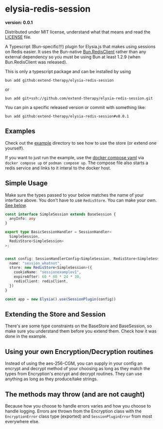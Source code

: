 # elysia-redis-session

**version: 0.0.1**

Distributed under MIT license, understand what that means and read the [LICENSE](/LICENSE) file.

A Typescript (Bun-specific!!!) plugin for Elysia.js that makes using sessions on Redis easier. It uses the Bun-native [Bun.RedisClient](https://bun.sh/docs/api/redis) rather than any external dependency so you must be using Bun at least 1.2.9 (when Bun.RedisClient was released).

This is only a typescript package and can be installed by using

`bun add github:extend-therapy/elysia-redis-session`

or 

`bun add git+ssh://github.com/extend-therapy/elysia-redis-session.git`

You can pin a specific released version or commit with something like:

`bun add github:extend-therapy/elysia-redis-session#v0.0.1`

## Examples
Check out the [example](/example) directory to see how to use the store (or extend one yourself).

If you want to just run the example, use the [docker compose yaml](/docker-compose.yml) via `docker compose up` or `podman compose up`. The compose file also starts a redis service and links to it interal to the docker host.

## Simple Usage
Make sure the types passed to your  below matches the name of your interface above. You don't have to use `RedisStore`. You can make your own. [See below](#extending-the-store-and-session). 

```ts
const interface SimpleSession extends BaseSession {
  anyInfo: any
}

export type BasicSessionHandler = SessionHandler<
  SimpleSession,
  RedisStore<SimpleSession>
>;


const config: SessionHandlerConfig<SimpleSession, RedisStore<SimpleSession>> = {
  name: "session_whatnot",
  store: new RedisStore<SimpleSession>({
    cookieName: "sessionexamplev1",
    expireAfter: 60 * 60 * 24 * 30,
    redisClient: redisClient,
  })
}

const app = new Elysia().use(SessionPlugin(config))

```


## Extending the Store and Session

There's are some type constraints on the BaseStore and BaseSession, so make sure you understand them before you extend them. Check how it was done in the example.


## Using your own Encryption/Decryption routines

Instead of using the aes-256-CGM, you can supply in your config an encrypt and decrypt method of your choosing as long as they match the types from Encryption's encrypt and decrypt routines. They can use anything as long as they produce/take strings.


## The methods may throw (and are not caught)

Because how you choose to handle errors varies and how you choose to handle logging. Errors are thrown from the Encryption class with the `EncryptionError` class type (exported) and `SessionPluginError` from most everywhere else.
